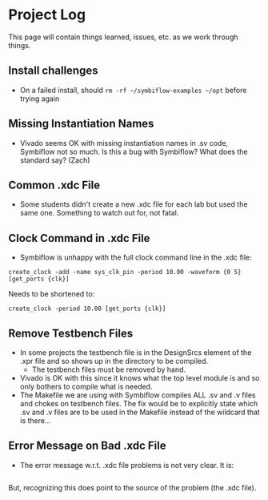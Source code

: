 # Project Log
This page will contain things learned, issues, etc. as we work through things.

## Install challenges
- On a failed install, should `rm -rf ~/symbiflow-examples ~/opt` before trying again

## Missing Instantiation Names
- Vivado seems OK with missing instantiation names in .sv code, Symbiflow not so much.  Is this a bug with Symbiflow?  What does the standard say? (Zach)

## Common .xdc File
- Some students didn't create a new .xdc file for each lab but used the same one.  Something to watch out for, not fatal.

## Clock Command in .xdc File
- Symbiflow is unhappy with the full clock command line in the .xdc file:
```
create_clock -add -name sys_clk_pin -period 10.00 -waveform {0 5} [get_ports {clk}]
```
Needs to be shortened to:
```
create_clock -period 10.00 [get_ports {clk}]
```

## Remove Testbench Files
- In some projects the testbench file is in the DesignSrcs element of the .xpr file and so shows up in the directory to be compiled.  
  - The testbench files must be removed by hand.
- Vivado is OK with this since it knows what the top level module is and so only bothers to compile what is needed.
- The Makefile we are using with Symbiflow compiles ALL .sv and .v files and chokes on testbench files.  The fix would be to explicitly state which .sv and .v files are to be used in the Makefile instead of the wildcard that is there...

## Error Message on Bad .xdc File
- The error message w.r.t. .xdc file problems is not very clear.  It is:
```
```
But, recognizing this does point to the source of the problem (the .xdc file).
